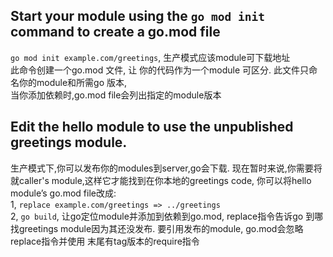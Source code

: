 ## Start your module using the ``go mod init`` command to create a go.mod file
``go mod init example.com/greetings``, 生产模式应该module可下载地址  
此命令创建一个go.mod 文件, 让 你的代码作为一个module 可区分. 此文件只命名你的module和所需go 版本,  
当你添加依赖时,go.mod file会列出指定的module版本  
## Edit the hello module to use the unpublished greetings module.
生产模式下,你可以发布你的modules到server,go会下载. 现在暂时来说,你需要将就caller's module,这样它才能找到在你本地的greetings code, 你可以将hello module’s go.mod file改成:  
1, ``replace example.com/greetings => ../greetings``  
2, ``go build``, 让go定位module并添加到依赖到go.mod, replace指令告诉go 到哪找greetings module因为其还没发布. 要引用发布的module, go.mod会忽略replace指令并使用 末尾有tag版本的require指令  
